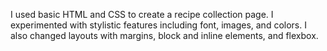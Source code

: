 I used basic HTML and CSS to create a recipe collection page. I experimented with stylistic features including font, images, and colors. I also changed layouts with margins, block and inline elements, and flexbox. 